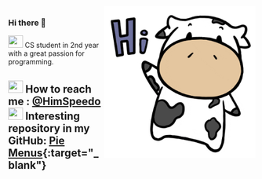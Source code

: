 <img align="right" width="308" height="308" src="https://github.com/Himanshu-Singh-Chauhan/Himanshu-Singh-Chauhan/blob/main/resources/gifs/cow_hi.gif">

### Hi there 👋
<img width="30" height="25" src = "https://image.flaticon.com/icons/png/512/2292/2292038.png"> CS student in 2nd year with a great passion for programming. 
<!-- - 👀 I’m interested in ... -->
<!-- - 🌱 I’m currently learning ... -->
<!-- - 💞️ I’m looking to collaborate on ... -->
<img width="30" height="25" src = "https://image.flaticon.com/icons/png/512/893/893257.png"> How to reach me : [@HimSpeedo](https://twitter.com/HimSpeedo)
<img width="30" height="25" src = "https://image.flaticon.com/icons/png/512/929/929417.png"> Interesting repository in my GitHub: [Pie Menus](https://github.com/Himanshu-Singh-Chauhan/Pie-Menus){:target="_blank"}
- 
